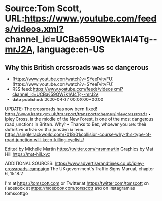 # Source:Tom Scott, URL:https://www.youtube.com/feeds/videos.xml?channel_id=UCBa659QWEk1AI4Tg--mrJ2A, language:en-US

## Why this British crossroads was so dangerous
 - [https://www.youtube.com/watch?v=SYeeTvitvFU](https://www.youtube.com/watch?v=SYeeTvitvFU)
 - RSS feed: https://www.youtube.com/feeds/videos.xml?channel_id=UCBa659QWEk1AI4Tg--mrJ2A
 - date published: 2020-04-27 00:00:00+00:00

UPDATE: The crossroads has now been fixed! https://www.hants.gov.uk/transport/transportschemes/ipleycrossroads • Ipley Cross, in the middle of the New Forest, is one of the most dangerous road junctions in Britain. Why? • Thanks to Bez, whoever you are: their definitive article on this junction is here: https://singletrackworld.com/2018/01/collision-course-why-this-type-of-road-junction-will-keep-killing-cyclists/

Edited by Michelle Martin https://twitter.com/mrsmmartin
Graphics by Mat Hill https://mat-hill.xyz

ADDITIONAL SOURCES:
https://www.advertiserandtimes.co.uk/ipley-crossroads-campaign
The UK government's Traffic Signs Manual, chapter 6, 15.18.2

I'm at https://tomscott.com
on Twitter at https://twitter.com/tomscott
on Facebook at https://facebook.com/tomscott
and on Instagram as tomscottgo


